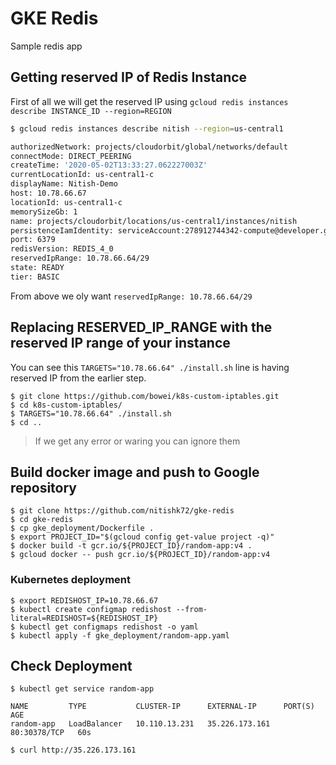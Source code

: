 # GKE Redis

Sample redis app

## Getting reserved IP of Redis Instance

First of all we will get the reserved IP using `gcloud redis instances describe INSTANCE_ID --region=REGION`

```bash
$ gcloud redis instances describe nitish --region=us-central1

authorizedNetwork: projects/cloudorbit/global/networks/default
connectMode: DIRECT_PEERING
createTime: '2020-05-02T13:33:27.062227003Z'
currentLocationId: us-central1-c
displayName: Nitish-Demo
host: 10.78.66.67
locationId: us-central1-c
memorySizeGb: 1
name: projects/cloudorbit/locations/us-central1/instances/nitish
persistenceIamIdentity: serviceAccount:278912744342-compute@developer.gserviceaccount.com
port: 6379
redisVersion: REDIS_4_0
reservedIpRange: 10.78.66.64/29
state: READY
tier: BASIC
```

From above we oly want `reservedIpRange: 10.78.66.64/29`

## Replacing RESERVED_IP_RANGE with the reserved IP range of your instance

You can see this `TARGETS="10.78.66.64" ./install.sh` line is having reserved IP from the earlier step.

```
$ git clone https://github.com/bowei/k8s-custom-iptables.git
$ cd k8s-custom-iptables/
$ TARGETS="10.78.66.64" ./install.sh
$ cd ..
```

> If we get any error or waring you can ignore them

## Build docker image and push to Google repository 

```
$ git clone https://github.com/nitishk72/gke-redis
$ cd gke-redis
$ cp gke_deployment/Dockerfile .
$ export PROJECT_ID="$(gcloud config get-value project -q)"
$ docker build -t gcr.io/${PROJECT_ID}/random-app:v4 .
$ gcloud docker -- push gcr.io/${PROJECT_ID}/random-app:v4
```

### Kubernetes deployment

```
$ export REDISHOST_IP=10.78.66.67
$ kubectl create configmap redishost --from-literal=REDISHOST=${REDISHOST_IP}
$ kubectl get configmaps redishost -o yaml
$ kubectl apply -f gke_deployment/random-app.yaml
```

## Check Deployment
```
$ kubectl get service random-app

NAME         TYPE           CLUSTER-IP      EXTERNAL-IP      PORT(S)        AGE
random-app   LoadBalancer   10.110.13.231   35.226.173.161   80:30378/TCP   60s

$ curl http://35.226.173.161
```